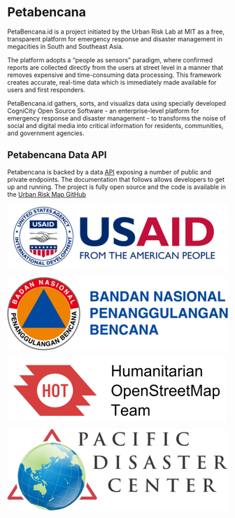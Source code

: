 # Petabencana


PetaBencana.id is a project initiated by the Urban Risk Lab at MIT as a free, transparent platform for emergency response and disaster management in megacities in South and Southeast Asia.

The platform adopts a “people as sensors” paradigm, where confirmed reports are collected directly from the users at street level in a manner that removes expensive and time-consuming data processing. This framework creates accurate, real-time data which is immediately made available for users and first responders.

PetaBencana.id gathers, sorts, and visualizs data using specially developed CogniCity Open Source Software - an enterprise-level platform for emergency response and disaster management - to transforms the noise of social and digital media into critical information for residents, communities, and government agencies.


## Petabencana Data API

Petabencana is backed by a data [API](https://en.wikipedia.org/wiki/Application_programming_interface) exposing a number of public and private endpoints.  The documentation that follows allows developers to get up and running.  The project is fully open source and the code is available in the [Urban Risk Map GitHub](https://github.com/urbanriskmap)

![USAid](USAID-logo.png)

![BNPB](bnpb_logo.png)

![HOT](Hot_logo.png)

![Pacific Disaster Center](pcd_logo.png)

